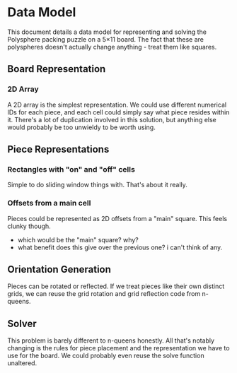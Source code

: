 # Data Model

This document details a data model for representing and solving the Polysphere packing puzzle on a 5×11 board.
The fact that these are polyspheres doesn't actually change anything - treat them like squares.

## Board Representation

### 2D Array

A 2D array is the simplest representation. We could use different numerical IDs for each piece, and each cell could simply say what piece resides within it.
There's a lot of duplication involved in this solution, but anything else would probably be too unwieldy to be worth using.

## Piece Representations

### Rectangles with "on" and "off" cells

Simple to do sliding window things with. That's about it really.

### Offsets from a main cell

Pieces could be represented as 2D offsets from a "main" square. This feels clunky though.

- which would be the "main" square? why?
- what benefit does this give over the previous one? i can't think of any.

## Orientation Generation

Pieces can be rotated or reflected. If we treat pieces like their own distinct grids, we can reuse the grid rotation and grid reflection code from n-queens.

## Solver

This problem is barely different to n-queens honestly. All that's notably changing is the rules for piece placement and the representation we have to use for the board. We could probably even reuse the solve function unaltered.

